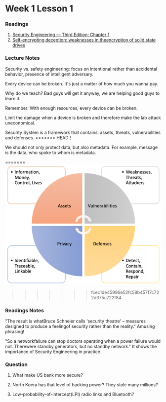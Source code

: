 # Week 1 Lesson 1


### Readings
1. [Security Engineering — Third Edition: Chapter 1](https://www.cl.cam.ac.uk/~rja14/Papers/SEv3-ch1-dec18.pdf)
2. [Self-encrypting deception: weaknesses in theencryption of solid state drives](Readings/week1_1.pdf)

### Lecture Notes
Security vs. safety engineering: focus on intentional rather than accidental behavior, presence of intelligent adversary.

Every device can be broken. It's just a matter of how much you wanna pay.

Why do we teach? Bad guys will get it anyway, we are helping good guys to learn it.

Remember: With enough resources, every device can be broken.

Limit the damage when a device is broken and therefore make the lab attack uneconomical.

Security System is a framework that contains: assets, threats, vulnerabilities and defenses.
<<<<<<< HEAD
[!](/images/sys_framework.png)

We should not only protect data, but also metadata. For example, message is the data, who spoke to whom is metadata.

=======
![framework](images/sys_framework.png)
>>>>>>> fcec1de45996e52fc58b457f7c722d375c722f84
### Readings Notes

"The result is whatBruce Schneier calls 'security theatre' – measures designed to produce a feelingof security rather than the reality."
Amusing phrasing!

"So a networkfailure can stop doctors operating when a power failure would not. Therewere standby generators, but no standby network."
It shows the importance of Security Engineering in practice.


### Question
1. What make US bank more secure?

2. North Koera has that level of hacking power? They stole many millions?

3. Low-probability-of-intercept(LPI) radio links and Bluetooth?

